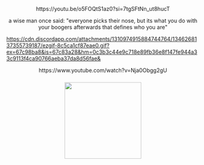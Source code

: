 <p align="center">https://youtu.be/o5FOQtS1az0?si=7tgSFtNn_ut8hucT</p>
<p align="center">a wise man once said: "everyone picks their nose, but its what you do with your boogers afterwards that defines who you are"</p>


https://cdn.discordapp.com/attachments/1310974915884744764/1346268137355739187/ezgif-8c5ca1cf87eae0.gif?ex=67c98ba8&is=67c83a28&hm=0c3b3c44e9c718e89fb36e8f147fe944a33c9113f4ca90766aeba37da8d56fae&
<p align="center">https://www.youtube.com/watch?v=Nja0Obgg2gU</p>

###

<div align="center">
  <img height="200" src="https://cdn.discordapp.com/attachments/1310974915884744764/1346268137355739187/ezgif-8c5ca1cf87eae0.gif?ex=67c98ba8&is=67c83a28&hm=0c3b3c44e9c718e89fb36e8f147fe944a33c9113f4ca90766aeba37da8d56fae&"  />
</div>

###
